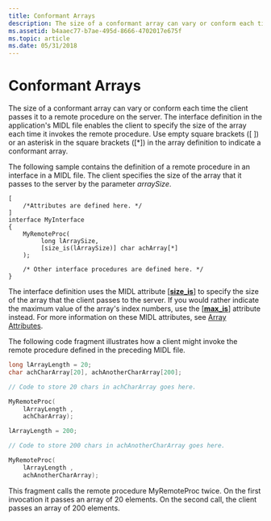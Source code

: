 ```yaml
---
title: Conformant Arrays
description: The size of a conformant array can vary or conform each time the client passes it to a remote procedure on the server.
ms.assetid: b4aaec77-b7ae-495d-8666-4702017e675f
ms.topic: article
ms.date: 05/31/2018
---
```


# Conformant Arrays

The size of a conformant array can vary or conform each time the client passes it to a remote procedure on the server. The interface definition in the application's MIDL file enables the client to specify the size of the array each time it invokes the remote procedure. Use empty square brackets (\[ \]) or an asterisk in the square brackets (\[\*\]) in the array definition to indicate a conformant array.

The following sample contains the definition of a remote procedure in an interface in a MIDL file. The client specifies the size of the array that it passes to the server by the parameter *arraySize*.

``` syntax
[
    /*Attributes are defined here. */
]
interface MyInterface
{
    MyRemoteProc(
         long lArraySize,
         [size_is(lArraySize)] char achArray[*]
    );

    /* Other interface procedures are defined here. */
}
```

The interface definition uses the MIDL attribute \[[**size\_is**](/windows/desktop/Midl/size-is)\] to specify the size of the array that the client passes to the server. If you would rather indicate the maximum value of the array's index numbers, use the \[[**max\_is**](/windows/desktop/Midl/max-is)\] attribute instead. For more information on these MIDL attributes, see [Array Attributes](array-attributes.md).

The following code fragment illustrates how a client might invoke the remote procedure defined in the preceding MIDL file.


```C++
long lArrayLength = 20;
char achCharArray[20], achAnotherCharArray[200];

// Code to store 20 chars in achCharArray goes here.

MyRemoteProc(
    lArrayLength ,
    achCharArray);

lArrayLength = 200;

// Code to store 200 chars in achAnotherCharArray goes here.

MyRemoteProc(
    lArrayLength ,
    achAnotherCharArray);
```



This fragment calls the remote procedure MyRemoteProc twice. On the first invocation it passes an array of 20 elements. On the second call, the client passes an array of 200 elements.

 

 